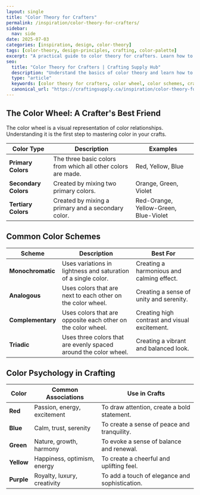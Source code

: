 ```yaml
---
layout: single
title: "Color Theory for Crafters"
permalink: /inspiration/color-theory-for-crafters/
sidebar:
  nav: side
date: 2025-07-03
categories: [inspiration, design, color-theory]
tags: [color-theory, design-principles, crafting, color-palette]
excerpt: "A practical guide to color theory for crafters. Learn how to use color to create mood, harmony, and visual interest in your projects."
seo:
  title: "Color Theory for Crafters | Crafting Supply Hub"
  description: "Understand the basics of color theory and learn how to apply them to your craft projects for stunning results."
  type: "article"
  keywords: [color theory for crafters, color wheel, color schemes, craft design]
  canonical_url: "https://craftingsupply.ca/inspiration/color-theory-for-crafters/"
---
```


## The Color Wheel: A Crafter's Best Friend

The color wheel is a visual representation of color relationships. Understanding it is the first step to mastering color in your crafts.

| Color Type | Description | Examples |
|---|---|---|
| **Primary Colors** | The three basic colors from which all other colors are made. | Red, Yellow, Blue |
| **Secondary Colors** | Created by mixing two primary colors. | Orange, Green, Violet |
| **Tertiary Colors** | Created by mixing a primary and a secondary color. | Red-Orange, Yellow-Green, Blue-Violet |

## Common Color Schemes

| Scheme | Description | Best For |
|---|---|---|
| **Monochromatic** | Uses variations in lightness and saturation of a single color. | Creating a harmonious and calming effect. |
| **Analogous** | Uses colors that are next to each other on the color wheel. | Creating a sense of unity and serenity. |
| **Complementary** | Uses colors that are opposite each other on the color wheel. | Creating high contrast and visual excitement. |
| **Triadic** | Uses three colors that are evenly spaced around the color wheel. | Creating a vibrant and balanced look. |

## Color Psychology in Crafting

| Color | Common Associations | Use in Crafts |
|---|---|---|
| **Red** | Passion, energy, excitement | To draw attention, create a bold statement. |
| **Blue** | Calm, trust, serenity | To create a sense of peace and tranquility. |
| **Green** | Nature, growth, harmony | To evoke a sense of balance and renewal. |
| **Yellow** | Happiness, optimism, energy | To create a cheerful and uplifting feel. |
| **Purple** | Royalty, luxury, creativity | To add a touch of elegance and sophistication. |